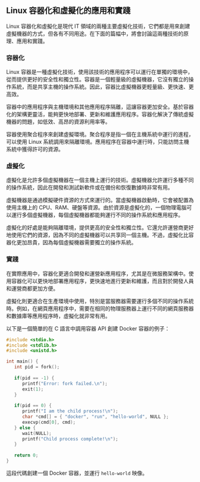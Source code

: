 ## Linux 容器化和虛擬化的應用和實踐

Linux 容器化和虛擬化是現代 IT 領域的兩種主要虛擬化技術，它們都是用來創建虛擬機器的方式，但各有不同用途。在下面的篇幅中，將會討論這兩種技術的原理、應用和實踐。

### 容器化

Linux 容器是一種虛擬化技術，使用該技術的應用程序可以運行在單獨的環境中，從而提供更好的安全性和獨立性。容器是一個輕量級的虛擬機器，它沒有獨立的操作系統，而是共享主機的操作系統。因此，容器比虛擬機器更輕量級、更快速、更高效。

容器中的應用程序與主機環境和其他應用程序隔離，這讓容器更加安全。基於容器化的架構更靈活，能夠更快地部署、更新和維護應用程序。容器化解決了傳統虛擬機器的問題，如低效、高昂的資源利用率等。

容器使用聚合程序來創建虛擬環境。聚合程序是指一個在主機系統中運行的進程，可以使用 Linux 系統調用來隔離環境。應用程序在容器中運行時，只能訪問主機系統中獲得許可的資源。

### 虛擬化

虛擬化是允許多個虛擬機器在一個主機上運行的技術。虛擬機器允許運行多種不同的操作系統，因此在開發和測試新軟件或在備份和恢復數據時非常有用。

虛擬機器是通過模擬硬件資源的方式來運行的。當虛擬機器啟動時，它會被配置為使用主機上的 CPU、RAM、硬盤等資源。由於資源是虛擬化的，一個物理電腦可以運行多個虛擬機器，每個虛擬機器都能夠運行不同的操作系統和應用程序。

虛擬化的好處是能夠隔離環境，提供更高的安全性和獨立性。它還允許運營商更好地使用它們的資源，因為不同的虛擬機器可以共享同一個主機。不過，虛擬化比容器化更加昂貴，因為每個虛擬機器需要獨立的操作系統。

### 實踐

在實際應用中，容器化更適合開發和運營新應用程序，尤其是在微服務架構中。使用容器化可以更快地部署應用程序，更快速地進行更新和維護，而且對於開發人員和運營商都更加方便。

虛擬化則更適合在生產環境中使用，特別是當服務器需要運行多個不同的操作系統時。例如，在網頁應用程序中，需要在相同的物理服務器上運行不同的網頁服務器和數據庫等應用程序時，虛擬化就非常有用。

以下是一個簡單的在 C 語言中調用容器 API 創建 Docker 容器的例子：

```c
#include <stdio.h>
#include <stdlib.h>
#include <unistd.h>

int main() {
   int pid = fork();
   
   if(pid == -1) {
      printf("Error: fork failed.\n");
      exit(1);
   }
   
   if(pid == 0) {
      printf("I am the child process!\n");
      char *cmd[] = { "docker", "run", "hello-world", NULL };
      execvp(cmd[0], cmd);
   } else {
      wait(NULL);
      printf("Child process complete!\n");
   }
   
   return 0;
}
```

這段代碼創建一個 Docker 容器，並運行 `hello-world` 映像。